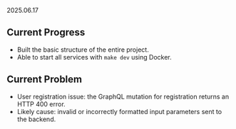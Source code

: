 2025.06.17

## Current Progress
- Built the basic structure of the entire project.
- Able to start all services with `make dev` using Docker.

## Current Problem
- User registration issue: the GraphQL mutation for registration returns an HTTP 400 error.
- Likely cause: invalid or incorrectly formatted input parameters sent to the backend.
